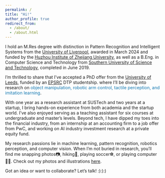 ```yaml
---
permalink: /
title: "Hi!"
author_profile: true
redirect_from: 
  - /about/
  - /about.html
---
```


I hold an M.Res degree with distinction in Pattern Recognition and Intelligent Systems from the [University of Liverpool](https://www.liverpool.ac.uk), awarded in March 2024 and funded by the [Huzhou Institute of Zhejiang University](http://hzi.zju.edu.cn/site/main), as well as a B.Eng. in Computer Science and Technology from [Southern University of Science and Technology](https://www.sustech.edu.cn/en), completed in June 2019.

<!-- I received my M.Res degree with distinction from the [University of Liverpool](https://www.liverpool.ac.uk) in March 2024. This program was fully funded by the [Huzhou Institute of Zhejiang University](http://hzi.zju.edu.cn/site/main), majoring in Pattern Recognition and Intelligent Systems, and supervised by [Prof. Yong LIU](https://person.zju.edu.cn/yongliu), Dr. Zhenfeng XUE from Zhejiang University, and [Prof. Ming XU](https://scholar.xjtlu.edu.cn/en/persons/MingXu) from XJTLU. My master dissertation is titled *Research of 3D Perception Algorithm Based on Multi-Sensor Fusion*.
Before this, I received my B.Eng. in Computer Science and Technology from [Southern University of Science and Technology](https://www.sustech.edu.cn/en) in June 2019, capstone design supervised by [Prof. Qi HAO](https://cse.sustech.edu.cn/faculty/~haoq) from SUSTech and Dr. Zhenhua WU from HUAWEI, titled *Real-time 3D Human Skeleton Reconstruction Based on RGB Camera Array*. -->

I’m thrilled to share that I’ve accepted a PhD offer from the [University of Leeds](https://www.leeds.ac.uk), funded by an [EPSRC](https://www.ukri.org/councils/epsrc) DTP studentship. where I’ll be diving into research on <font color='#1177B0'>object manipulation, robotic arm control, tactile perception, and imitation learning</font>.

With one year as a research assistant at SUSTech and two years at a startup, I bring hands-on experience from both academia and the startup world. I’ve also enjoyed serving as a teaching assistant for six courses at undergraduate and master’s levels.
Beyond tech, I have dipped my toes into the financial industry, from an internship at an accounting firm to a job offer from PwC, and working on AI industry investment research at a private equity fund.

My research passions lie in machine learning, pattern recognition, robotics perception, and computer vision. When I’m not buried in research, you’ll find me snapping photos📷, hiking🚶, playing soccer⚽️, or playing computer🧑‍💻. Check out my photos and illustrations [here](https://unsplash.com/@billyxue).

Got an idea or want to collaborate? Let’s talk! :):):)